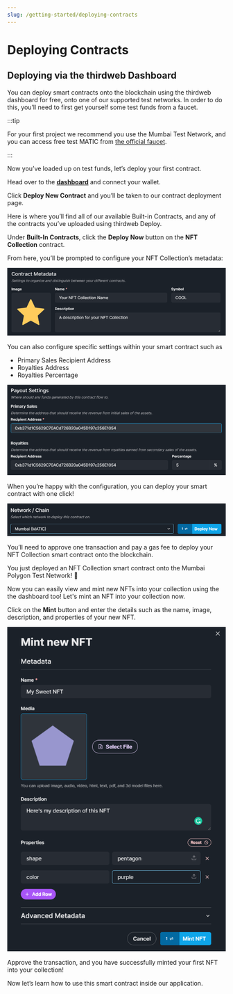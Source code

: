 ```yaml
---
slug: /getting-started/deploying-contracts
---
```


# Deploying Contracts

## Deploying via the thirdweb Dashboard

You can deploy smart contracts onto the blockchain using the thirdweb dashboard for free, onto one of our supported test networks. In order to do this, you’ll need to first get yourself some test funds from a faucet.

:::tip

For your first project we recommend you use the Mumbai Test Network, and you can access free test MATIC from [the official faucet](https://faucet.polygon.technology/).

:::

Now you’ve loaded up on test funds, let’s deploy your first contract.

Head over to the [**dashboard**](https://thirdweb.com/dashboard) and connect your wallet.

Click **Deploy New Contract** and you’ll be taken to our contract deployment page.

Here is where you’ll find all of our available Built-in Contracts, and any of the contracts you’ve uploaded using thirdweb Deploy.

Under **Built-In Contracts**, click the **Deploy Now** button on the **NFT Collection** contract.

From here, you’ll be prompted to configure your NFT Collection’s metadata:

![Contract Metadata Setup](../assets/contract-metadata.png)

You can also configure specific settings within your smart contract such as

- Primary Sales Recipient Address
- Royalties Address
- Royalties Percentage

![Payout Settings Setup](../assets/payout-settings.png)

When you’re happy with the configuration, you can deploy your smart contract with one click!

![Network Selection](../assets/network-selection.png)

You’ll need to approve one transaction and pay a gas fee to deploy your NFT Collection smart contract onto the blockchain.

You just deployed an NFT Collection smart contract onto the Mumbai Polygon Test Network! 🎉

Now you can easily view and mint new NFTs into your collection using the the dashboard too! Let's mint an NFT into your collection now.

Click on the **Mint** button and enter the details such as the name, image, description, and properties of your new NFT.

![Mint New NFT](../assets/mint-new-nft.png)

Approve the transaction, and you have successfully minted your first NFT into your collection!

Now let’s learn how to use this smart contract inside our application.
